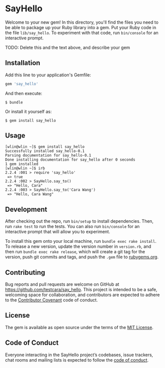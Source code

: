 # SayHello

Welcome to your new gem! In this directory, you'll find the files you need to be able to package up your Ruby library into a gem. Put your Ruby code in the file `lib/say_hello`. To experiment with that code, run `bin/console` for an interactive prompt.

TODO: Delete this and the text above, and describe your gem

## Installation

Add this line to your application's Gemfile:

```ruby
gem 'say_hello'
```

And then execute:

    $ bundle

Or install it yourself as:

    $ gem install say_hello

## Usage
```
[wlin@wlin ~]$ gem install say_hello
Successfully installed say_hello-0.1
Parsing documentation for say_hello-0.1
Done installing documentation for say_hello after 0 seconds
1 gem installed
[wlin@wlin ~]$ irb
2.2.4 :001 > require 'say_hello'
 => true
2.2.4 :002 > SayHello.say_to()
 => "Hello, Cara"
2.2.4 :003 > SayHello.say_to('Cara Wang')
 => "Hello, Cara Wang"
```

## Development

After checking out the repo, run `bin/setup` to install dependencies. Then, run `rake test` to run the tests. You can also run `bin/console` for an interactive prompt that will allow you to experiment.

To install this gem onto your local machine, run `bundle exec rake install`. To release a new version, update the version number in `version.rb`, and then run `bundle exec rake release`, which will create a git tag for the version, push git commits and tags, and push the `.gem` file to [rubygems.org](https://rubygems.org).

## Contributing

Bug reports and pull requests are welcome on GitHub at https://github.com/testcara/say_hello. This project is intended to be a safe, welcoming space for collaboration, and contributors are expected to adhere to the [Contributor Covenant](http://contributor-covenant.org) code of conduct.

## License

The gem is available as open source under the terms of the [MIT License](https://opensource.org/licenses/MIT).

## Code of Conduct

Everyone interacting in the SayHello project’s codebases, issue trackers, chat rooms and mailing lists is expected to follow the [code of conduct](https://github.com/testcara/say_hello/blob/master/CODE_OF_CONDUCT.md).
